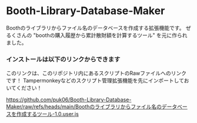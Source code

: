 # Booth-Library-Database-Maker
Boothのライブラリからファイル名のデータベースを作成する拡張機能です。
ぜるくさんの "boothの購入履歴から累計散財額を計算するツール" を元に作られました。

### インストールは以下のリンクからできます
このリンクは、このリポジトリ内にあるスクリプトのRawファイルへのリンクです！
Tampermonkeyなどのスクリプト管理拡張機能を先にインポートしておいてください！

https://github.com/puk06/Booth-Library-Database-Maker/raw/refs/heads/main/Boothのライブラリからファイル名のデータベースを作成するツール-1.0.user.js
